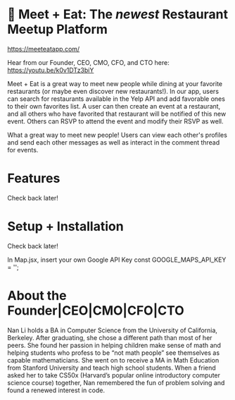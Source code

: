 # 🥑 Meet + Eat: The *newest* Restaurant Meetup Platform

https://meeteatapp.com/

Hear from our Founder, CEO, CMO, CFO, and CTO here: https://youtu.be/k0v1DTz3biY

Meet + Eat is a great way to meet new people while dining at your favorite restaurants (or maybe even discover new restaurants!). In our app, users can search for restaurants available in the Yelp API and add favorable ones to their own favorites list. A user can then create an event at a restaurant, and all others who have favorited that restaurant will be notified of this new event. Others can RSVP to attend the event and modify their RSVP as well.

What a great way to meet new people! Users can view each other's profiles and send each other messages as well as interact in the comment thread for events.

# Features
Check back later!

# Setup + Installation
Check back later!

In Map.jsx, insert your own Google API Key
const GOOGLE_MAPS_API_KEY = '';

# About the Founder|CEO|CMO|CFO|CTO
Nan Li holds a BA in Computer Science from the University of California, Berkeley. After graduating, she chose a different path than most of her peers. She found her passion in helping children make sense of math and helping students who profess to be “not math people” see themselves as capable mathematicians. She went on to receive a MA in Math Education from Stanford University and teach high school students. When a friend asked her to take CS50x (Harvard’s popular online introductory computer science course) together, Nan remembered the fun of problem solving and found a renewed interest in code.

